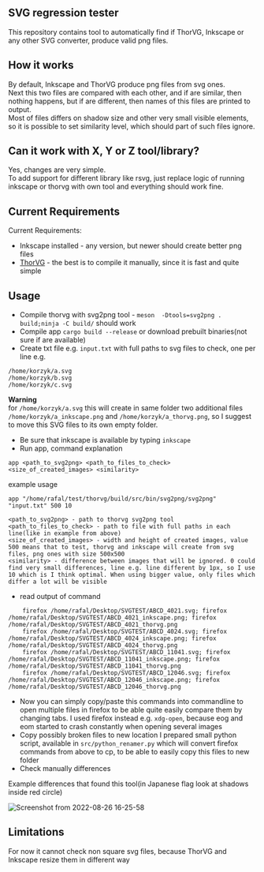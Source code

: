 ## SVG regression tester

This repository contains tool to automatically find if ThorVG, Inkscape or any other SVG converter, produce valid png files.

## How it works
By default, Inkscape and ThorVG produce png files from svg ones.  
Next this two files are compared with each other, and if are similar, then nothing happens, but if are different, then names of this files are printed to output.  
Most of files differs on shadow size and other very small visible elements, so it is possible to set similarity level, which should part of such files ignore.

## Can it work with X, Y or Z tool/library?
Yes, changes are very simple.  
To add support for different library like rsvg, just replace logic of running inkscape or thorvg with own tool and everything should work fine.

## Current Requirements
Current Requirements:
- Inkscape installed - any version, but newer should create better png files
- [ThorVG](https://github.com/Samsung/thorvg/) - the best is to compile it manually, since it is fast and quite simple

## Usage
- Compile thorvg with svg2png tool - `meson  -Dtools=svg2png . build;ninja -C build/` should work 
- Compile app `cargo build --release` or download prebuilt binaries(not sure if are available)
- Create txt file e.g. `input.txt` with full paths to svg files to check, one per line e.g.
```
/home/korzyk/a.svg
/home/korzyk/b.svg
/home/korzyk/c.svg
```
**Warning**  
for `/home/korzyk/a.svg` this will create in same folder two additional files `/home/korzyk/a_inkscape.png` and `/home/korzyk/a_thorvg.png`, so I suggest to move this SVG files to its own empty folder.
- Be sure that inkscape is available by typing `inkscape`
- Run app, command explanation
```
app <path_to_svg2png> <path_to_files_to_check> <size_of_created_images> <similarity>
```
example usage
```
app "/home/rafal/test/thorvg/build/src/bin/svg2png/svg2png" "input.txt" 500 10
```
```
<path_to_svg2png> - path to thorvg svg2png tool
<path_to_files_to_check> - path to file with full paths in each line(like in example from above)
<size_of_created_images> - width and height of created images, value 500 means that to test, thorvg and inkscape will create from svg files, png ones with size 500x500
<similarity> - difference between images that will be ignored. 0 could find very small differences, line e.g. line different by 1px, so I use 10 which is I think optimal. When using bigger value, only files which differ a lot will be visible
```
- read output of command
```
	firefox /home/rafal/Desktop/SVGTEST/ABCD_4021.svg; firefox /home/rafal/Desktop/SVGTEST/ABCD_4021_inkscape.png; firefox /home/rafal/Desktop/SVGTEST/ABCD_4021_thorvg.png
	firefox /home/rafal/Desktop/SVGTEST/ABCD_4024.svg; firefox /home/rafal/Desktop/SVGTEST/ABCD_4024_inkscape.png; firefox /home/rafal/Desktop/SVGTEST/ABCD_4024_thorvg.png
	firefox /home/rafal/Desktop/SVGTEST/ABCD_11041.svg; firefox /home/rafal/Desktop/SVGTEST/ABCD_11041_inkscape.png; firefox /home/rafal/Desktop/SVGTEST/ABCD_11041_thorvg.png
	firefox /home/rafal/Desktop/SVGTEST/ABCD_12046.svg; firefox /home/rafal/Desktop/SVGTEST/ABCD_12046_inkscape.png; firefox /home/rafal/Desktop/SVGTEST/ABCD_12046_thorvg.png
```
- Now you can simply copy/paste this commands into commandline to open multiple files in firefox to be able quite easily compare them by changing tabs. I used firefox instead e.g. `xdg-open`, because eog and eom started to crash constantly when opening several images
- Copy possibly broken files to new location I prepared small python script, available in `src/python_renamer.py` which will convert firefox commands from above to cp, to be able to easily copy this files to new folder
- Check manually differences

Example differences that found this tool(in Japanese flag look at shadows inside red circle)

![Screenshot from 2022-08-26 16-25-58](https://user-images.githubusercontent.com/41945903/186930569-0c46657c-9054-42e0-9eb4-a539b6eccbe4.png)

## Limitations
For now it cannot check non square svg files, because ThorVG and Inkscape resize them in different way